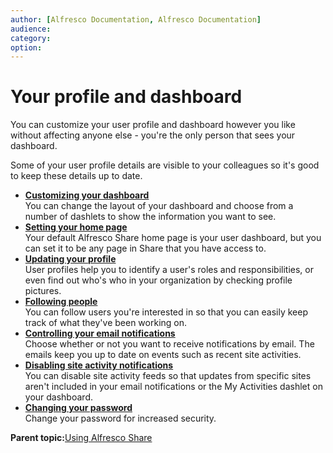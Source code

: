 ```yaml
---
author: [Alfresco Documentation, Alfresco Documentation]
audience: 
category: 
option: 
---
```


# Your profile and dashboard

You can customize your user profile and dashboard however you like without affecting anyone else - you're the only person that sees your dashboard.

Some of your user profile details are visible to your colleagues so it's good to keep these details up to date.

-   **[Customizing your dashboard](../tasks/dashboard-customize.md)**  
You can change the layout of your dashboard and choose from a number of dashlets to show the information you want to see.
-   **[Setting your home page](../tasks/set-homepage.md)**  
Your default Alfresco Share home page is your user dashboard, but you can set it to be any page in Share that you have access to.
-   **[Updating your profile](../tasks/profile-edit.md)**  
 User profiles help you to identify a user's roles and responsibilities, or even find out who's who in your organization by checking profile pictures.
-   **[Following people](../tasks/profile-follow.md)**  
You can follow users you're interested in so that you can easily keep track of what they've been working on.
-   **[Controlling your email notifications](../tasks/profile-notifications.md)**  
Choose whether or not you want to receive notifications by email. The emails keep you up to date on events such as recent site activities.
-   **[Disabling site activity notifications](../tasks/profile-disable-activities.md)**  
You can disable site activity feeds so that updates from specific sites aren't included in your email notifications or the My Activities dashlet on your dashboard.
-   **[Changing your password](../tasks/profile-password.md)**  
Change your password for increased security.

**Parent topic:**[Using Alfresco Share](../topics/sh-uh-welcome.md)

